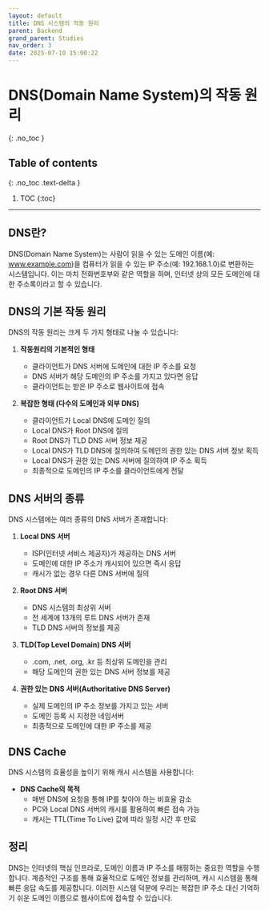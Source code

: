 ```yaml
---
layout: default
title: DNS 시스템의 작동 원리
parent: Backend
grand_parent: Studies
nav_order: 3
date: 2025-07-10 15:00:22
---
```


# DNS(Domain Name System)의 작동 원리
{: .no_toc }

## Table of contents
{: .no_toc .text-delta }

1. TOC
{:toc}

---

## DNS란?

DNS(Domain Name System)는 사람이 읽을 수 있는 도메인 이름(예: www.example.com)을 컴퓨터가 읽을 수 있는 IP 주소(예: 192.168.1.0)로 변환하는 시스템입니다. 이는 마치 전화번호부와 같은 역할을 하며, 인터넷 상의 모든 도메인에 대한 주소록이라고 할 수 있습니다.

## DNS의 기본 작동 원리

DNS의 작동 원리는 크게 두 가지 형태로 나눌 수 있습니다:

1. **작동원리의 기본적인 형태**
   - 클라이언트가 DNS 서버에 도메인에 대한 IP 주소를 요청
   - DNS 서버가 해당 도메인의 IP 주소를 가지고 있다면 응답
   - 클라이언트는 받은 IP 주소로 웹사이트에 접속

2. **복잡한 형태 (다수의 도메인과 외부 DNS)**
   - 클라이언트가 Local DNS에 도메인 질의
   - Local DNS가 Root DNS에 질의
   - Root DNS가 TLD DNS 서버 정보 제공
   - Local DNS가 TLD DNS에 질의하여 도메인의 권한 있는 DNS 서버 정보 획득
   - Local DNS가 권한 있는 DNS 서버에 질의하여 IP 주소 획득
   - 최종적으로 도메인의 IP 주소를 클라이언트에게 전달

## DNS 서버의 종류

DNS 시스템에는 여러 종류의 DNS 서버가 존재합니다:

1. **Local DNS 서버**
   - ISP(인터넷 서비스 제공자)가 제공하는 DNS 서버
   - 도메인에 대한 IP 주소가 캐시되어 있으면 즉시 응답
   - 캐시가 없는 경우 다른 DNS 서버에 질의

2. **Root DNS 서버**
   - DNS 시스템의 최상위 서버
   - 전 세계에 13개의 루트 DNS 서버가 존재
   - TLD DNS 서버의 정보를 제공

3. **TLD(Top Level Domain) DNS 서버**
   - .com, .net, .org, .kr 등 최상위 도메인을 관리
   - 해당 도메인의 권한 있는 DNS 서버 정보를 제공

4. **권한 있는 DNS 서버(Authoritative DNS Server)**
   - 실제 도메인의 IP 주소 정보를 가지고 있는 서버
   - 도메인 등록 시 지정한 네임서버
   - 최종적으로 도메인에 대한 IP 주소를 제공

## DNS Cache

DNS 시스템의 효율성을 높이기 위해 캐시 시스템을 사용합니다:

- **DNS Cache의 목적**
  - 매번 DNS에 요청을 통해 IP를 찾아야 하는 비효율 감소
  - PC와 Local DNS 서버의 캐시를 활용하여 빠른 접속 가능
  - 캐시는 TTL(Time To Live) 값에 따라 일정 시간 후 만료

## 정리

DNS는 인터넷의 핵심 인프라로, 도메인 이름과 IP 주소를 매핑하는 중요한 역할을 수행합니다. 계층적인 구조를 통해 효율적으로 도메인 정보를 관리하며, 캐시 시스템을 통해 빠른 응답 속도를 제공합니다. 이러한 시스템 덕분에 우리는 복잡한 IP 주소 대신 기억하기 쉬운 도메인 이름으로 웹사이트에 접속할 수 있습니다. 